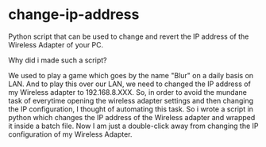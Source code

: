 # change-ip-address

Python script that can be used to change and revert the IP address of  the Wireless Adapter of your PC.

Why did i made such a script?

We used to play a game which goes by the name "Blur" on a daily basis on LAN. And to play this over our LAN, we need to changed the IP address of my Wireless adapter to 192.168.8.XXX. So, in order to avoid the mundane task of everytime opening the wireless adapter settings and then changing the IP configuration, I thought of automating this task. So i wrote a script in python which changes the IP address of the Wireless adapter and wrapped it inside a batch file. Now I am just a double-click away from changing the IP configuration of my Wireless Adapter.
